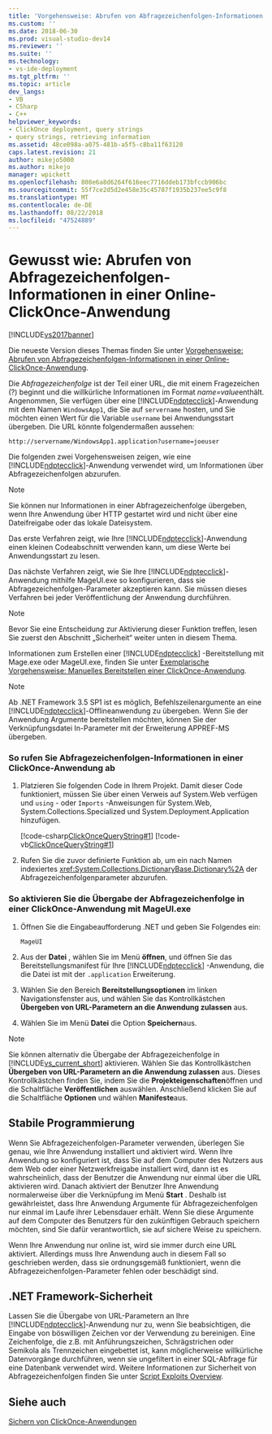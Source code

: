 ```yaml
---
title: 'Vorgehensweise: Abrufen von Abfragezeichenfolgen-Informationen in einer Online-ClickOnce-Anwendung | Microsoft-Dokumentation'
ms.custom: ''
ms.date: 2018-06-30
ms.prod: visual-studio-dev14
ms.reviewer: ''
ms.suite: ''
ms.technology:
- vs-ide-deployment
ms.tgt_pltfrm: ''
ms.topic: article
dev_langs:
- VB
- CSharp
- C++
helpviewer_keywords:
- ClickOnce deployment, query strings
- query strings, retrieving information
ms.assetid: 48ce098a-a075-481b-a5f5-c8ba11f63120
caps.latest.revision: 21
author: mikejo5000
ms.author: mikejo
manager: wpickett
ms.openlocfilehash: 808e6a8d6264f616eec7716ddeb173bfccb906bc
ms.sourcegitcommit: 55f7ce2d5d2e458e35c45787f1935b237ee5c9f8
ms.translationtype: MT
ms.contentlocale: de-DE
ms.lasthandoff: 08/22/2018
ms.locfileid: "47524889"
---
```

# <a name="how-to-retrieve-query-string-information-in-an-online-clickonce-application"></a>Gewusst wie: Abrufen von Abfragezeichenfolgen-Informationen in einer Online-ClickOnce-Anwendung
[!INCLUDE[vs2017banner](../includes/vs2017banner.md)]

Die neueste Version dieses Themas finden Sie unter [Vorgehensweise: Abrufen von Abfragezeichenfolgen-Informationen in einer Online-ClickOnce-Anwendung](https://docs.microsoft.com/visualstudio/deployment/how-to-retrieve-query-string-information-in-an-online-clickonce-application).  
  
Die *Abfragezeichenfolge* ist der Teil einer URL, die mit einem Fragezeichen (?) beginnt und die willkürliche Informationen im Format *name=value*enthält. Angenommen, Sie verfügen über eine [!INCLUDE[ndptecclick](../includes/ndptecclick-md.md)]-Anwendung mit dem Namen `WindowsApp1`, die Sie auf `servername` hosten, und Sie möchten einen Wert für die Variable `username` bei Anwendungsstart übergeben. Die URL könnte folgendermaßen aussehen:  
  
 `http://servername/WindowsApp1.application?username=joeuser`  
  
 Die folgenden zwei Vorgehensweisen zeigen, wie eine [!INCLUDE[ndptecclick](../includes/ndptecclick-md.md)]-Anwendung verwendet wird, um Informationen über Abfragezeichenfolgen abzurufen.  
  
> [!NOTE]
>  Sie können nur Informationen in einer Abfragezeichenfolge übergeben, wenn Ihre Anwendung über HTTP gestartet wird und nicht über eine Dateifreigabe oder das lokale Dateisystem.  
  
 Das erste Verfahren zeigt, wie Ihre [!INCLUDE[ndptecclick](../includes/ndptecclick-md.md)]-Anwendung einen kleinen Codeabschnitt verwenden kann, um diese Werte bei Anwendungsstart zu lesen.  
  
 Das nächste Verfahren zeigt, wie Sie Ihre [!INCLUDE[ndptecclick](../includes/ndptecclick-md.md)]-Anwendung mithilfe MageUI.exe so konfigurieren, dass sie Abfragezeichenfolgen-Parameter akzeptieren kann. Sie müssen dieses Verfahren bei jeder Veröffentlichung der Anwendung durchführen.  
  
> [!NOTE]
>  Bevor Sie eine Entscheidung zur Aktivierung dieser Funktion treffen, lesen Sie zuerst den Abschnitt „Sicherheit“ weiter unten in diesem Thema.  
  
 Informationen zum Erstellen einer [!INCLUDE[ndptecclick](../includes/ndptecclick-md.md)] -Bereitstellung mit Mage.exe oder MageUI.exe, finden Sie unter [Exemplarische Vorgehensweise: Manuelles Bereitstellen einer ClickOnce-Anwendung](../deployment/walkthrough-manually-deploying-a-clickonce-application.md).  
  
> [!NOTE]
>  Ab .NET Framework 3.5 SP1 ist es möglich, Befehlszeilenargumente an eine [!INCLUDE[ndptecclick](../includes/ndptecclick-md.md)]-Offlineanwendung zu übergeben. Wenn Sie der Anwendung Argumente bereitstellen möchten, können Sie der Verknüpfungsdatei In-Parameter mit der Erweiterung APPREF-MS übergeben.  
  
### <a name="to-obtain-query-string-information-from-a-clickonce-application"></a>So rufen Sie Abfragezeichenfolgen-Informationen in einer ClickOnce-Anwendung ab  
  
1.  Platzieren Sie folgenden Code in Ihrem Projekt. Damit dieser Code funktioniert, müssen Sie über einen Verweis auf System.Web verfügen und `using` - oder `Imports` -Anweisungen für System.Web, System.Collections.Specialized und System.Deployment.Application hinzufügen.  
  
     [!code-csharp[ClickOnceQueryString#1](../snippets/csharp/VS_Snippets_Winforms/ClickOnceQueryString/CS/Form1.cs#1)]
     [!code-vb[ClickOnceQueryString#1](../snippets/visualbasic/VS_Snippets_Winforms/ClickOnceQueryString/VB/Form1.vb#1)]  
  
2.  Rufen Sie die zuvor definierte Funktion ab, um ein nach Namen indexiertes <xref:System.Collections.DictionaryBase.Dictionary%2A> der Abfragezeichenfolgenparameter abzurufen.  
  
### <a name="to-enable-query-string-passing-in-a-clickonce-application-with-mageuiexe"></a>So aktivieren Sie die Übergabe der Abfragezeichenfolge in einer ClickOnce-Anwendung mit MageUI.exe  
  
1.  Öffnen Sie die Eingabeaufforderung .NET und geben Sie Folgendes ein:  
  
    ```  
    MageUI  
    ```  
  
2.  Aus der **Datei** , wählen Sie im Menü **öffnen**, und öffnen Sie das Bereitstellungsmanifest für Ihre [!INCLUDE[ndptecclick](../includes/ndptecclick-md.md)] -Anwendung, die die Datei ist mit der `.application` Erweiterung.  
  
3.  Wählen Sie den Bereich **Bereitstellungsoptionen** im linken Navigationsfenster aus, und wählen Sie das Kontrollkästchen **Übergeben von URL-Parametern an die Anwendung zulassen** aus.  
  
4.  Wählen Sie im Menü **Datei** die Option **Speichern**aus.  
  
> [!NOTE]
>  Sie können alternativ die Übergabe der Abfragezeichenfolge in [!INCLUDE[vs_current_short](../includes/vs-current-short-md.md)] aktivieren. Wählen Sie das Kontrollkästchen **Übergeben von URL-Parametern an die Anwendung zulassen** aus. Dieses Kontrollkästchen finden Sie, indem Sie die **Projekteigenschaften**öffnen und die Schaltfläche **Veröffentlichen** auswählen. Anschließend klicken Sie auf die Schaltfläche **Optionen** und wählen **Manifeste**aus.  
  
## <a name="robust-programming"></a>Stabile Programmierung  
 Wenn Sie Abfragezeichenfolgen-Parameter verwenden, überlegen Sie genau, wie Ihre Anwendung installiert und aktiviert wird. Wenn Ihre Anwendung so konfiguriert ist, dass Sie auf dem Computer des Nutzers aus dem Web oder einer Netzwerkfreigabe installiert wird, dann ist es wahrscheinlich, dass der Benutzer die Anwendung nur einmal über die URL aktivieren wird. Danach aktiviert der Benutzer Ihre Anwendung normalerweise über die Verknüpfung im Menü **Start** . Deshalb ist gewährleistet, dass Ihre Anwendung Argumente für Abfragezeichenfolgen nur einmal im Laufe ihrer Lebensdauer erhält. Wenn Sie diese Argumente auf dem Computer des Benutzers für den zukünftigen Gebrauch speichern möchten, sind Sie dafür verantwortlich, sie auf sichere Weise zu speichern.  
  
 Wenn Ihre Anwendung nur online ist, wird sie immer durch eine URL aktiviert. Allerdings muss Ihre Anwendung auch in diesem Fall so geschrieben werden, dass sie ordnungsgemäß funktioniert, wenn die Abfragezeichenfolgen-Parameter fehlen oder beschädigt sind.  
  
## <a name="net-framework-security"></a>.NET Framework-Sicherheit  
 Lassen Sie die Übergabe von URL-Parametern an Ihre [!INCLUDE[ndptecclick](../includes/ndptecclick-md.md)]-Anwendung nur zu, wenn Sie beabsichtigen, die Eingabe von böswilligen Zeichen vor der Verwendung zu bereinigen. Eine Zeichenfolge, die z.B. mit Anführungszeichen, Schrägstrichen oder Semikola als Trennzeichen eingebettet ist, kann möglicherweise willkürliche Datenvorgänge durchführen, wenn sie ungefiltert in einer SQL-Abfrage für eine Datenbank verwendet wird. Weitere Informationen zur Sicherheit von Abfragezeichenfolgen finden Sie unter [Script Exploits Overview](http://msdn.microsoft.com/library/772c7312-211a-4eb3-8d6e-eec0aa1dcc07).  
  
## <a name="see-also"></a>Siehe auch  
 [Sichern von ClickOnce-Anwendungen](../deployment/securing-clickonce-applications.md)



